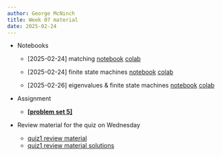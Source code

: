 ```yaml
---
author: George McNinch
title: Week 07 material
date: 2025-02-24
---
```


- Notebooks

  - [2025-02-24] matching
	  [notebook](/course-content/week07-01--matching.ipynb)
	  [colab](https://colab.research.google.com/github/gmcninch-tufts/2025-Sp-Math087/blob/main/course-content/week07-01--matching.ipynb)


  - [2025-02-24] finite state machines
	  [notebook](/course-content/week07-02--FSM.ipynb)
	  [colab](https://colab.research.google.com/github/gmcninch-tufts/2025-Sp-Math087/blob/main/course-content/week07-02--FSM.ipynb)
  
  - [2025-02-26] eigenvalues & finite state machines
	  [notebook](/course-content/week07-03--eigen.ipynb)
	  [colab](https://colab.research.google.com/github/gmcninch-tufts/2025-Sp-Math087/blob/main/course-content/week07-03--eigen.ipynb)
  

- Assignment

	- [**[problem set 5]**](/course-assignments/PS05--2024-03-02.pdf)
	
 - Review material for the quiz on Wednesday
 
    - [quiz1 review material](/course-content/Quiz1-review--2025-02-26.pdf)
	- [quiz1 review material solutions](/course-content/Quiz1-review-solutions.pdf)
